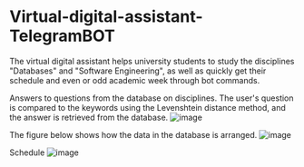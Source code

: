 # Virtual-digital-assistant-TelegramBOT
The virtual digital assistant helps university students to study the disciplines "Databases" and "Software Engineering", as well as quickly get their schedule and even or odd academic week through bot commands.

Answers to questions from the database on disciplines. The user's question is compared to the keywords using the Levenshtein distance method, and the answer is retrieved from the database.
![image](https://github.com/TermoT1/Virtual-digital-assistant-TelegramBOT/assets/131129553/e7d865e9-fcce-4e7b-a6fb-bf84756683ef)

The figure below shows how the data in the database is arranged.
![image](https://github.com/TermoT1/Virtual-digital-assistant-TelegramBOT/assets/131129553/a3a75051-00e5-4bed-9d67-c1599172ce53)


Schedule
![image](https://github.com/TermoT1/Virtual-digital-assistant-TelegramBOT/assets/131129553/3a92a0a3-c830-49bc-8b22-960890cccded)

